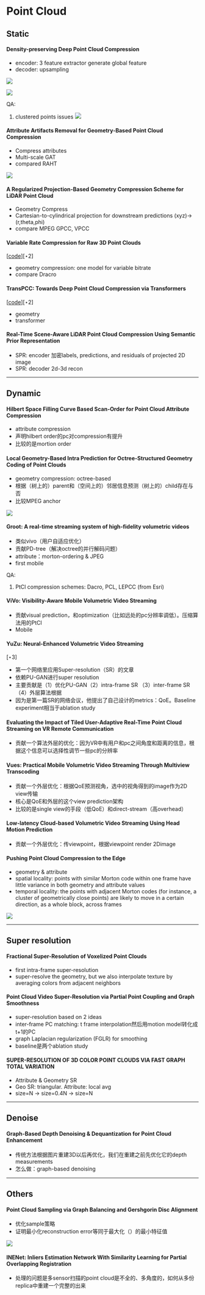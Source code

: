 # Point Cloud

## Static

#### Density-preserving Deep Point Cloud Compression


- encoder: 3 feature extractor generate global feature
- decoder: upsampling

![](../pasteImage/2023-03-16-21-52-56.png)

![](../pasteImage/2023-03-16-21-51-55.png)

QA:
1. clustered points issues
   ![](../pasteImage/2023-03-16-21-51-28.png)

#### Attribute Artifacts Removal for Geometry-Based Point Cloud Compression

- Compress attributes
- Multi-scale GAT
- compared RAHT

![](../pasteImage/2023-03-17-14-45-16.png)


#### A Regularized Projection-Based Geometry Compression Scheme for LiDAR Point Cloud
- Geometry Compress
- Cartesian-to-cylindrical projection for downstream predictions (xyz)->(r,theta,phi)
- compare MPEG GPCC, VPCC

#### Variable Rate Compression for Raw 3D Point Clouds
[[code](https://github.com/robotic-vision-lab/Variable-Rate-Compression-For-Raw-3D-Point-Clouds)][$\star$2]
- geometry compression: one model for variable bitrate
- compare Dracro


#### TransPCC: Towards Deep Point Cloud Compression via Transformers
[[code](https://github.com/jokieleung/TransPCC)][$\star$2]
- geometry
- transformer

#### Real-Time Scene-Aware LiDAR Point Cloud Compression Using Semantic Prior Representation

- SPR: encoder 加密labels, predictions, and residuals of projected 2D image
- SPR: decoder 2d-3d recon

----
## Dynamic

#### Hilbert Space Filling Curve Based Scan-Order for Point Cloud Attribute Compression
- attribute compression
- 声明hilbert order的pc对compression有提升
- 比较的是mortion order

#### Local Geometry-Based Intra Prediction for Octree-Structured Geometry Coding of Point Clouds
- geometry compression: octree-based
- 根据（树上的）parent和（空间上的）邻居信息预测（树上的）child存在与否
- 比较MPEG anchor

![](../pasteImage/2023-03-17-17-26-26.png)

#### Groot: A real-time streaming system of high-fidelity volumetric videos
- 类似vivo（用户自适应优化）
- 贡献PD-tree（解决octree的并行解码问题）
- attribute：morton-ordering & JPEG
- first mobile

QA:
1. PtCl compression schemes: Dacro, PCL, LEPCC (from Esri)

#### ViVo: Visibility-Aware Mobile Volumetric Video Streaming
- 贡献visual prediction，和optimization（比如远处的pc分辨率调低）。压缩算法用的PtCl
- Mobile

#### YuZu: Neural-Enhanced Volumetric Video Streaming
[$\star$3]
- 第一个网络里应用Super-resolution（SR）的文章
- 依赖PU-GAN进行super resolution
- 主要贡献是（1）优化PU-GAN（2）intra-frame SR （3）inter-frame SR（4）外层算法根据
- 因为是第一篇SR的网络会议，他提出了自己设计的metrics：QoE。Baseline experiment相当于ablation study

#### Evaluating the Impact of Tiled User-Adaptive Real-Time Point Cloud Streaming on VR Remote Communication
- 贡献一个算法外层的优化：因为VR中有用户和pc之间角度和距离的信息，根据这个信息可以选择性调节一些pc的分辨率

#### Vues: Practical Mobile Volumetric Video Streaming Through Multiview Transcoding
- 贡献一个外层优化：根据QoE预测视角，选中的视角得到的image作为2D view传输
- 核心是QoE和外层的这个view prediction架构
- 比较的是single view的手段（低QoE）和direct-stream（高overhead）

#### Low-latency Cloud-based Volumetric Video Streaming Using Head Motion Prediction
- 贡献一个外层优化：传viewpoint，根据viewpoint render 2Dimage


#### Pushing Point Cloud Compression to the Edge
- geometry & attribute
- spatial locality: points with similar Morton code within one frame have little variance in both geometry and attribute values
- temporal locality: the points with adjacent Morton codes (for instance, a cluster of geometrically close points) are likely to move in a certain direction, as a whole block, across frames

![](../pasteImage/2023-03-17-21-30-36.png)



---
## Super resolution

#### Fractional Super-Resolution of Voxelized Point Clouds

- first intra-frame super-resolution
- super-resolve the geometry, but we also interpolate texture by averaging colors from adjacent neighbors

#### Point Cloud Video Super-Resolution via Partial Point Coupling and Graph Smoothness
- super-resolution based on 2 ideas
- inter-frame PC matching: t frame interpolation然后用motion model转化成t+1的PC
- graph Laplacian regularization (FGLR) for smoothing
- baseline是两个ablation study

#### SUPER-RESOLUTION OF 3D COLOR POINT CLOUDS VIA FAST GRAPH TOTAL VARIATION
- Attribute & Geometry SR
- Geo SR: triangular. Attribute: local avg
- size=N -> size=0.4N -> size=N

---
## Denoise
#### Graph-Based Depth Denoising & Dequantization for Point Cloud Enhancement
- 传统方法根据图片重建3D以后再优化，我们在重建之前先优化它的depth measurements
- 怎么做：graph-based denoising

---
## Others
#### Point Cloud Sampling via Graph Balancing and Gershgorin Disc Alignment
- 优化sample策略
- 证明最小化reconstruction error等同于最大化（）的最小特征值

![](../pasteImage/2023-03-17-15-53-58.png)

#### INENet: Inliers Estimation Network With Similarity Learning for Partial Overlapping Registration
- 处理的问题是多sensor扫描的point cloud是不全的、多角度的，如何从多份replica中重建一个完整的出来
